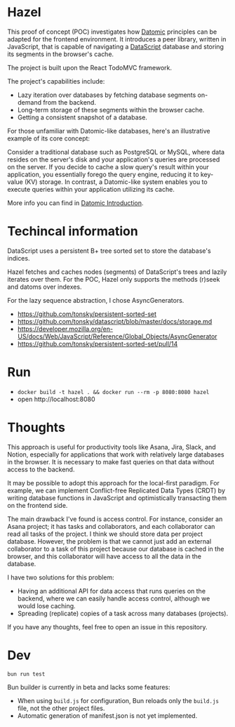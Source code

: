 # Hazel

This proof of concept (POC) investigates how [Datomic](https://www.datomic.com/) principles can be adapted for the frontend environment.
It introduces a peer library, written in JavaScript, that is capable of navigating a [DataScript](https://github.com/tonsky/datascript/) database and storing its segments in the browser's cache.

The project is built upon the React TodoMVC framework.

The project's capabilities include:

- Lazy iteration over databases by fetching database segments on-demand from the backend.
- Long-term storage of these segments within the browser cache.
- Getting a consistent snapshot of a database.

For those unfamiliar with Datomic-like databases, here's an illustrative example of its core concept:

Consider a traditional database such as PostgreSQL or MySQL,
where data resides on the server's disk and your application's queries are processed on the server.
If you decide to cache a slow query's result within your application,
you essentially forego the query engine, reducing it to key-value (KV) storage.
In contrast, a Datomic-like system enables you to execute queries within your application utilizing its cache.

More info you can find in [Datomic Introduction](https://docs.datomic.com/datomic-overview.html).

# Techincal information

DataScript uses a persistent B+ tree sorted set to store the database's indices.

Hazel fetches and caches nodes (segments) of DataScript's trees and lazily iterates over them.
For the POC, Hazel only supports the methods (r)seek and datoms over indexes.

For the lazy sequence abstraction, I chose AsyncGenerators.

+ https://github.com/tonsky/persistent-sorted-set
+ https://github.com/tonsky/datascript/blob/master/docs/storage.md
+ https://developer.mozilla.org/en-US/docs/Web/JavaScript/Reference/Global_Objects/AsyncGenerator
+ https://github.com/tonsky/persistent-sorted-set/pull/14

# Run

+ `docker build -t hazel . && docker run --rm -p 8080:8080 hazel`
+ open http://localhost:8080

# Thoughts

This approach is useful for productivity tools like Asana, Jira, Slack, and Notion,
especially for applications that work with relatively large databases in the browser.
It is necessary to make fast queries on that data without access to the backend.

It may be possible to adopt this approach for the local-first paradigm.
For example, we can implement Conflict-free Replicated Data Types (CRDT) by writing database functions in JavaScript and optimistically transacting them on the frontend side.

The main drawback I've found is access control.
For instance, consider an Asana project; it has tasks and collaborators, and each collaborator can read all tasks of the project.
I think we should store data per project database.
However, the problem is that we cannot just add an external collaborator to a task of this project
because our database is cached in the browser, and this collaborator will have access to all the data in the database.

I have two solutions for this problem:

+ Having an additional API for data access that runs queries on the backend, where we can easily handle access control, although we would lose caching.
+ Spreading (replicate) copies of a task across many databases (projects).

If you have any thoughts, feel free to open an issue in this repository.

# Dev

```
bun run test
```

Bun builder is currently in beta and lacks some features:

+ When using `build.js` for configuration, Bun reloads only the `build.js` file, not the other project files.
+ Automatic generation of manifest.json is not yet implemented.
